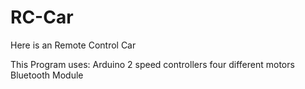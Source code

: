 # RC-Car
Here is an Remote Control Car

This Program uses:
  Arduino
  2 speed controllers
  four different motors
  Bluetooth Module
